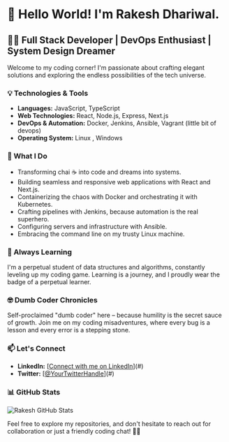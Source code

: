 # 👋 Hello World! I'm Rakesh Dhariwal.

## 👨‍💻 Full Stack Developer | DevOps Enthusiast | System Design Dreamer

Welcome to my coding corner! I'm passionate about crafting elegant solutions and exploring the endless possibilities of the tech universe.

### 💡 Technologies & Tools

- **Languages:** JavaScript, TypeScript
- **Web Technologies:** React, Node.js, Express, Next.js
- **DevOps & Automation:** Docker, Jenkins, Ansible, Vagrant (little bit of devops)
- **Operating System:** Linux , Windows

### 🚀 What I Do

- Transforming chai ☕ into code and dreams into systems.
- Building seamless and responsive web applications with React and Next.js.
- Containerizing the chaos with Docker and orchestrating it with Kubernetes.
- Crafting pipelines with Jenkins, because automation is the real superhero.
- Configuring servers and infrastructure with Ansible.
- Embracing the command line on my trusty Linux machine.

### 🌱 Always Learning

I'm a perpetual student of data structures and algorithms, constantly leveling up my coding game. Learning is a journey, and I proudly wear the badge of a perpetual learner.

### 🤓 Dumb Coder Chronicles

Self-proclaimed "dumb coder" here – because humility is the secret sauce of growth. Join me on my coding misadventures, where every bug is a lesson and every error is a stepping stone.

### 📫 Let's Connect

- **LinkedIn:** [[Connect with me on LinkedIn](https://www.linkedin.com/in/rakeshdhariwal61/)](#)
- **Twitter:** [[@YourTwitterHandle](https://twitter.com/rakesh_d61)](#)

### 📊 GitHub Stats

![Rakesh GitHub Stats](https://github-readme-stats.vercel.app/api?username=YourGitHubUsername&show_icons=true&count_private=true&hide=prs,issues&theme=radical)

Feel free to explore my repositories, and don't hesitate to reach out for collaboration or just a friendly coding chat! 🚀✨
